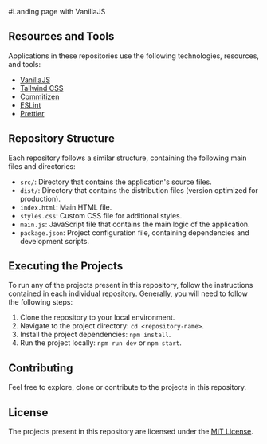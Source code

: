 #Landing page with VanillaJS

## Resources and Tools

Applications in these repositories use the following technologies, resources, and tools:

- [VanillaJS](https://developer.mozilla.org/en-US/docs/Web/JavaScript)
- [Tailwind CSS](https://tailwindcss.com/)
- [Commitizen](https://github.com/commitizen/cz-cli)
- [ESLint](https://eslint.org/)
- [Prettier](https://prettier.io/)

## Repository Structure

Each repository follows a similar structure, containing the following main files and directories:

- `src/`: Directory that contains the application's source files.
- `dist/`: Directory that contains the distribution files (version optimized for production).
- `index.html`: Main HTML file.
- `styles.css`: Custom CSS file for additional styles.
- `main.js`: JavaScript file that contains the main logic of the application.
- `package.json`: Project configuration file, containing dependencies and development scripts.

## Executing the Projects

To run any of the projects present in this repository, follow the instructions contained in each individual repository. Generally, you will need to follow the following steps:

1. Clone the repository to your local environment.
2. Navigate to the project directory: `cd <repository-name>`.
3. Install the project dependencies: `npm install`.
4. Run the project locally: `npm run dev` or `npm start`.

## Contributing

Feel free to explore, clone or contribute to the projects in this repository.

## License

The projects present in this repository are licensed under the [MIT License](LICENSE).
